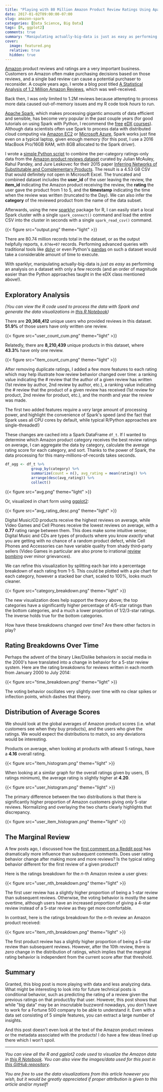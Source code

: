 ```yaml
---
title: "Playing with 80 Million Amazon Product Review Ratings Using Apache Spark"
date: 2017-01-02T09:00:00-07:00
slug: amazon-spark
categories: [Data Science, Big Data]
tags: [R, ggplot2]
comments: true
summary: "Manipulating actually-big-data is just as easy as performing an analysis on a dataset with only a few records."
cover:
  image: featured.png
  relative: true
  hidden: true
---
```


[Amazon](https://www.amazon.com) product reviews and ratings are a very important business. Customers on Amazon often make purchasing decisions based on those reviews, and a single bad review can cause a potential purchaser to reconsider. A couple years ago, I wrote a blog post titled [A Statistical Analysis of 1.2 Million Amazon Reviews](http://minimaxir.com/2014/06/reviewing-reviews/), which was well-received.

Back then, I was only limited to 1.2M reviews because attempting to process more data caused out-of-memory issues and my R code took _hours_ to run.

[Apache Spark](http://spark.apache.org), which makes processing gigantic amounts of data efficient and sensible, has become very popular in the past couple years (for good tutorials on using Spark with Python, I recommend the [free](https://courses.edx.org/courses/course-v1:BerkeleyX+CS105x+1T2016/info) [eDX](https://courses.edx.org/courses/course-v1:BerkeleyX+CS110x+2T2016/info) [courses](https://courses.edx.org/courses/course-v1:BerkeleyX+CS120x+2T2016/info)). Although data scientists often use Spark to process data with distributed cloud computing via [Amazon EC2](https://aws.amazon.com/ec2/) or [Microsoft Azure](https://azure.microsoft.com/en-us/services/hdinsight/apache-spark/), Spark works just fine even on a typical laptop, given enough memory (for this post, I use a 2016 MacBook Pro/16GB RAM, with 8GB allocated to the Spark driver).

I wrote a [simple Python script](https://github.com/minimaxir/amazon-spark/blob/master/amazon_preprocess.py) to combine the per-category ratings-only data from the [Amazon product reviews dataset](http://jmcauley.ucsd.edu/data/amazon/) curated by Julian McAuley, Rahul Pandey, and Jure Leskovec for their 2015 paper [Inferring Networks of Substitutable and Complementary Products](http://cseweb.ucsd.edu/~jmcauley/pdfs/kdd15.pdf). The result is a 4.53 GB CSV that would definitely not open in Microsoft Excel. The truncated and combined dataset includes the **user_id** of the user leaving the review, the **item_id** indicating the Amazon product receiving the review, the **rating** the user gave the product from 1 to 5, and the **timestamp** indicating the time when the review was written (truncated to the Day). We can also infer the **category** of the reviewed product from the name of the data subset.

Afterwards, using the new [sparklyr](http://spark.rstudio.com) package for R, I can easily start a local Spark cluster with a single `spark_connect()` command and load the entire CSV into the cluster in seconds with a single `spark_read_csv()` command.

{{< figure src="output.png" theme="light" >}}

There are 80.74 million records total in the dataset, or as the output helpfully reports, `8.074e+07` records. Performing advanced queries with traditional tools like [dplyr](https://cran.rstudio.com/web/packages/dplyr/vignettes/introduction.html) or even Python's [pandas](http://pandas.pydata.org) on such a dataset would take a considerable amount of time to execute.

With sparklyr, manipulating actually-big-data is _just as easy_ as performing an analysis on a dataset with only a few records (and an order of magnitude easier than the Python approaches taught in the eDX class mentioned above!).

## Exploratory Analysis

_(You can view the R code used to process the data with Spark and generate the data visualizations in [this R Notebook](http://minimaxir.com/notebooks/amazon-spark/))_

There are **20,368,412** unique users who provided reviews in this dataset. **51.9%** of those users have only written one review.

{{< figure src="user_count_cum.png" theme="light" >}}

Relatedly, there are **8,210,439** unique products in this dataset, where **43.3%** have only one review.

{{< figure src="item_count_cum.png" theme="light" >}}

After removing duplicate ratings, I added a few more features to each rating which may help illustrate how review behavior changed over time: a ranking value indicating the # review that the author of a given review has written (1st review by author, 2nd review by author, etc.), a ranking value indicating the # review that the product of a given review has received (1st review for product, 2nd review for product, etc.), and the month and year the review was made.

The first two added features require a _very_ large amount of processing power, and highlight the convenience of Spark's speed (and the fact that Spark uses all CPU cores by default, while typical R/Python approaches are single-threaded!)

These changes are cached into a Spark DataFrame `df_t`. If I wanted to determine which Amazon product category receives the best review ratings on average, I can aggregate the data by category, calculate the average rating score for each category, and sort. Thanks to the power of Spark, the data processing for this many-millions-of-records takes seconds.

```r
df_agg <- df_t %>%
            group_by(category) %>%
            summarize(count = n(), avg_rating = mean(rating)) %>%
            arrange(desc(avg_rating)) %>%
            collect()
```

{{< figure src="avg.png" theme="light" >}}

Or, visualized in chart form using [ggplot2](http://ggplot2.org):

{{< figure src="avg_rating_desc.png" theme="light" >}}

Digital Music/CD products receive the highest reviews on average, while Video Games and Cell Phones receive the lowest reviews on average, with a **0.77** rating range between them. This does make some intuitive sense; Digital Music and CDs are types of products where you know _exactly_ what you are getting with no chance of a random product defect, while Cell Phones and Accessories can have variable quality from shady third-party sellers (Video Games in particular are also prone to irrational [review bombing](http://steamed.kotaku.com/steam-games-are-now-even-more-susceptible-to-review-bom-1774940065) over minor grievances).

We can refine this visualization by splitting each bar into a percentage breakdown of each rating from 1-5. This could be plotted with a pie chart for each category, however a stacked bar chart, scaled to 100%, looks much cleaner.

{{< figure src="category_breakdown.png" theme="light" >}}

The new visualization does help support the theory above; the top categories have a significantly higher percentage of 4/5-star ratings than the bottom categories, and a much a lower proportion of 1/2/3-star ratings. The inverse holds true for the bottom categories.

How have these breakdowns changed over time? Are there other factors in play?

## Rating Breakdowns Over Time

Perhaps the advent of the binary Like/Dislike behaviors in social media in the 2000's have translated into a change in behavior for a 5-star review system. Here are the rating breakdowns for reviews written in each month from January 2000 to July 2014:

{{< figure src="time_breakdown.png" theme="light" >}}

The voting behavior oscillates very slightly over time with no clear spikes or inflection points, which dashes that theory.

## Distribution of Average Scores

We should look at the global averages of Amazon product scores (i.e. what customers see when they buy products), and the users who give the ratings. We would expect the distributions to match, so any deviations would be interesting.

Products on average, when looking at products with atleast 5 ratings, have a **4.16** overall rating.

{{< figure src="item_histogram.png" theme="light" >}}

When looking at a similar graph for the overall ratings given by users, (5 ratings minimum), the average rating is slightly higher at **4.20**.

{{< figure src="user_histogram.png" theme="light" >}}

The primary difference between the two distributions is that there is significantly higher proportion of Amazon customers giving _only_ 5-star reviews. Normalizing and overlaying the two charts clearly highlights that discrepancy.

{{< figure src="user_item_histogram.png" theme="light" >}}

## The Marginal Review

A few posts ago, I discussed how the [first comment on a Reddit post](http://minimaxir.com/2016/11/first-comment/) has dramatically more influence than subsequent comments. Does user rating behavior change after making more and more reviews? Is the typical rating behavior different for the first review of a given product?

Here is the ratings breakdown for the _n_-th Amazon review a user gives:

{{< figure src="user_nth_breakdown.png" theme="light" >}}

The first user review has a slightly higher proportion of being a 1-star review than subsequent reviews. Otherwise, the voting behavior is mostly the same overtime, although users have an increased proportion of giving a 4-star review instead of a 5-star review as they get more comfortable.

In contrast, here is the ratings breakdown for the _n_-th review an Amazon product received:

{{< figure src="item_nth_breakdown.png" theme="light" >}}

The first product review has a slightly higher proportion of being a 5-star review than subsequent reviews. However, after the 10th review, there is _zero_ change in the distribution of ratings, which implies that the marginal rating behavior is independent from the current score after that threshold.

## Summary

Granted, this blog post is more playing with data and less analyzing data. What might be interesting to look into for future technical posts is conditional behavior, such as predicting the rating of a review given the previous ratings on that product/by that user. However, this post shows that while "big data" may be an inscrutable buzzword nowadays, you don't have to work for a Fortune 500 company to be able to understand it. Even with a data set consisting of 5 simple features, you can extract a large number of insights.

And this post doesn't even look at the text of the Amazon product reviews or the metadata associated with the products! I do have a few ideas lined up there which I won't spoil.

---

_You can view all the R and ggplot2 code used to visualize the Amazon data in [this R Notebook](http://minimaxir.com/notebooks/amazon-spark/). You can also view the images/data used for this post in [this GitHub repository](https://github.com/minimaxir/amazon-spark)_.

_You are free to use the data visualizations from this article however you wish, but it would be greatly appreciated if proper attribution is given to this article and/or myself!_
